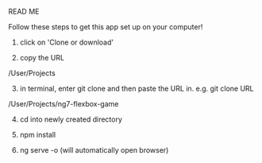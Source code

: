 READ ME

Follow these steps to get this app set up on your computer!

1. click on 'Clone or download'

2. copy the URL

/User/Projects

3. in terminal, enter git clone and then paste the URL in. e.g. 
    git clone URL 
    
/User/Projects/ng7-flexbox-game

4. cd into newly created directory

5. npm install

6. ng serve -o (will automatically open browser)
